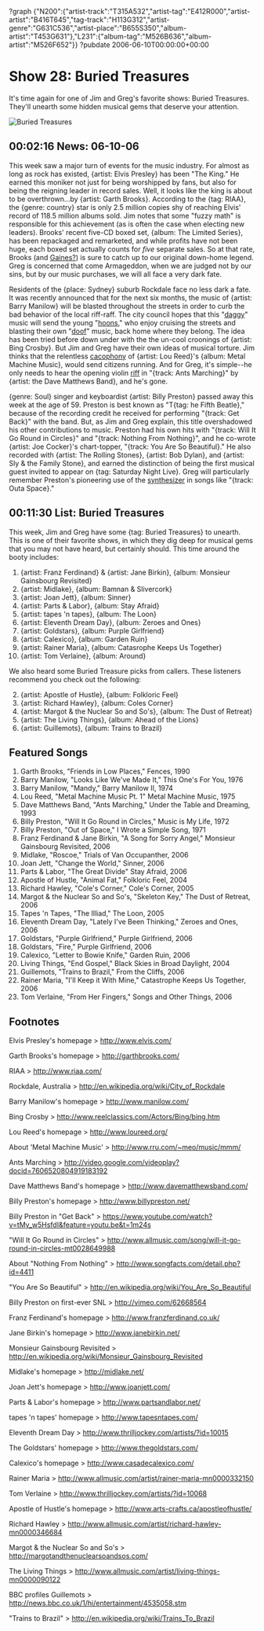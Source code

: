 ?graph {"N200":{"artist-track":"T315A532","artist-tag":"E412R000","artist-artist":"B416T645","tag-track":"H113G312","artist-genre":"G631C536","artist-place":"B655S350","album-artist":"T453G631"},"L231":{"album-tag":"M526B636","album-artist":"M526F652"}}
?pubdate 2006-06-10T00:00:00+00:00

# Show 28: Buried Treasures
It's time again for one of Jim and Greg's favorite shows: Buried Treasures. They'll unearth some hidden musical gems that deserve your attention.

![Buried Treasures](http://sound-images.s3.amazonaws.com/images/buriedtreasures/goldcoins.jpg)

## 00:02:16 News: 06-10-06
This week saw a major turn of events for the music industry. For almost as long as rock has existed, {artist: Elvis Presley} has been "The King." He earned this moniker not just for being worshipped by fans, but also for being the reigning leader in record sales. Well, it looks like the king is about to be overthrown...by {artist: Garth Brooks}. According to the {tag: RIAA}, the {genre: country} star is only 2.5 million copies shy of reaching Elvis' record of 118.5 million albums sold. Jim notes that some "fuzzy math" is responsible for this achievement (as is often the case when electing new leaders). Brooks' recent five-CD boxed set, {album: The Limited Series}, has been repackaged and remarketed, and while profits have not been huge, each boxed set actually counts for *five* separate sales. So at that rate, Brooks (and [Gaines?](http://www.planetgarth.com/chrisgaines/)) is sure to catch up to our original down-home legend. Greg is concerned that come Armageddon, when we are judged not by our sins, but by our music purchases, we will all face a very dark fate.

Residents of the {place: Sydney} suburb Rockdale face no less dark a fate. It was recently announced that for the next six months, the music of {artist: Barry Manilow} will be blasted throughout the streets in order to curb the bad behavior of the local riff-raff. The city council hopes that this "[daggy](http://www.wordwebonline.com/en/DAGGY)" music will send the young "[hoons](http://en.wikipedia.org/wiki/Hoon)," who enjoy cruising the streets and blasting their own "[doof](http://www.urbandictionary.com/define.php?term=doof%20doof&defid=320692)" music, back home where they belong. The idea has been tried before down under with the the un-cool croonings of {artist: Bing Crosby}. But Jim and Greg have their own ideas of musical torture. Jim thinks that the relentless [cacophony](https://www.youtube.com/watch?v=3-Vy4VRRO30) of {artist: Lou Reed}'s {album: Metal Machine Music}, would send citizens running. And for Greg, it's simple--he only needs to hear the opening violin [riff](https://www.youtube.com/watch?v=MNgJBIx-hK8) in "{track: Ants Marching}" by {artist: the Dave Matthews Band}, and he's gone.

{genre: Soul} singer and keyboardist {artist: Billy Preston} passed away this week at the age of 59. Preston is best known as "T{tag: he Fifth Beatle}," because of the recording credit he received for performing "{track: Get Back}" with the band. But, as Jim and Greg explain, this title overshadowed his other contributions to music. Preston had his own hits with "{track: Will It Go Round in Circles}" and "{track: Nothing From Nothing}", and he co-wrote {artist: Joe Cocker}'s chart-topper, "{track: You Are So Beautiful}." He also recorded with {artist: The Rolling Stones}, {artist: Bob Dylan}, and {artist: Sly & the Family Stone}, and earned the distinction of being the first musical guest invited to appear on {tag: Saturday Night Live}. Greg will particularly remember Preston's pioneering use of the [synthesizer](https://www.youtube.com/watch?v=UuJVleNkJj0&feature=kp) in songs like "{track: Outa Space}."

## 00:11:30 List: Buried Treasures 
This week, Jim and Greg have some {tag: Buried Treasures} to unearth. This is one of their favorite shows, in which they dig deep for musical gems that you may not have heard, but certainly should. This time around the booty includes:

1. {artist: Franz Ferdinand} & {artist: Jane Birkin}, {album: Monsieur Gainsbourg Revisited}
2. {artist: Midlake}, {album: Bamnan & Slivercork}
2. {artist: Joan Jett}, {album: Sinner}
2. {artist: Parts & Labor}, {album: Stay Afraid}
2. {artist: tapes 'n tapes}, {album: The Loon}
2. {artist: Eleventh Dream Day}, {album: Zeroes and Ones}
2. {artist: Goldstars}, {album: Purple Girlfriend}
2. {artist: Calexico}, {album: Garden Ruin}
2. {artist: Rainer Maria}, {album: Catasrophe Keeps Us Together}
2. {artist: Tom Verlaine}, {album: Around}

We also heard some Buried Treasure picks from callers. These listeners recommend you check out the following:

2. {artist: Apostle of Hustle}, {album: Folkloric Feel}
2. {artist: Richard Hawley}, {album: Coles Corner}
2. {artist: Margot & the Nuclear So and So's}, {album: The Dust of Retreat}
2. {artist: The Living Things}, {album: Ahead of the Lions}
2. {artist: Guillemots}, {album: Trains to Brazil}

## Featured Songs
1. Garth Brooks, "Friends in Low Places," Fences, 1990
2. Barry Manilow, "Looks Like We've Made It," This One's For You, 1976
3. Barry Manilow, "Mandy," Barry Manilow II, 1974
4. Lou Reed, "Metal Machine Music Pt. 1" Metal Machine Music, 1975
5. Dave Matthews Band, "Ants Marching," Under the Table and Dreaming, 1993
6. Billy Preston, "Will It Go Round in Circles," Music is My Life, 1972
7. Billy Preston, "Out of Space," I Wrote a Simple Song, 1971
8. Franz Ferdinand & Jane Birkin, "A Song for Sorry Angel," Monsieur Gainsbourg Revisited, 2006 
9. Midlake, "Roscoe," Trials of Van Occupanther, 2006
10. Joan Jett, "Change the World," Sinner, 2006
11. Parts & Labor, "The Great Divide" Stay Afraid, 2006
12. Apostle of Hustle, "Animal Fat," Folkloric Feel, 2004
13. Richard Hawley, "Cole's Corner," Cole's Corner, 2005
14. Margot & the Nuclear So and So's, "Skeleton Key," The Dust of Retreat, 2006
15. Tapes 'n Tapes, "The Illiad," The Loon, 2005
16. Eleventh Dream Day, "Lately I've Been Thinking," Zeroes and Ones, 2006
17. Goldstars, "Purple Girlfriend," Purple Girlfriend, 2006
18. Goldstars, "Fire," Purple Girlfriend, 2006
19. Calexico, "Letter to Bowie Knife," Garden Ruin, 2006
20. Living Things, "End Gospel," Black Skies in Broad Daylight, 2004
21. Guillemots, "Trains to Brazil," From the Cliffs, 2006
22. Rainer Maria, "I'll Keep it With Mine," Catastrophe Keeps Us Together, 2006
23. Tom Verlaine, "From Her Fingers," Songs and Other Things, 2006

## Footnotes
Elvis Presley's homepage > http://www.elvis.com/

Garth Brooks's homepage > http://garthbrooks.com/

RIAA > http://www.riaa.com/

Rockdale, Australia > http://en.wikipedia.org/wiki/City_of_Rockdale

Barry Manilow's homepage > http://www.manilow.com/

Bing Crosby > http://www.reelclassics.com/Actors/Bing/bing.htm

Lou Reed's homepage > http://www.loureed.org/

About 'Metal Machine Music' > http://www.rru.com/~meo/music/mmm/

Ants Marching > http://video.google.com/videoplay?docid=7606520804919183192

Dave Matthews Band's homepage > http://www.davematthewsband.com/

Billy Preston's homepage > http://www.billypreston.net/

Billy Preston in "Get Back" > https://www.youtube.com/watch?v=tMy_w5HsfdI&feature=youtu.be&t=1m24s

"Will It Go Round in Circles" > http://www.allmusic.com/song/will-it-go-round-in-circles-mt0028649988

About "Nothing From Nothing" > http://www.songfacts.com/detail.php?id=4411

"You Are So Beautiful" > http://en.wikipedia.org/wiki/You_Are_So_Beautiful

Billy Preston on first-ever SNL > http://vimeo.com/62668564

Franz Ferdinand's homepage > http://www.franzferdinand.co.uk/

Jane Birkin's homepage > http://www.janebirkin.net/

Monsieur Gainsbourg Revisited > http://en.wikipedia.org/wiki/Monsieur_Gainsbourg_Revisited

Midlake's homepage > http://midlake.net/

Joan Jett's homepage > http://www.joanjett.com/

Parts & Labor's homepage > http://www.partsandlabor.net/

tapes 'n tapes' homepage > http://www.tapesntapes.com/

Eleventh Dream Day > http://www.thrilljockey.com/artists/?id=10015

The Goldstars' homepage > http://www.thegoldstars.com/

Calexico's homepage > http://www.casadecalexico.com/

Rainer Maria > http://www.allmusic.com/artist/rainer-maria-mn0000332150

Tom Verlaine > http://www.thrilljockey.com/artists/?id=10068

Apostle of Hustle's homepage > http://www.arts-crafts.ca/apostleofhustle/

Richard Hawley > http://www.allmusic.com/artist/richard-hawley-mn0000346684

Margot & the Nuclear So and So's > http://margotandthenuclearsoandsos.com/

The Living Things > http://www.allmusic.com/artist/living-things-mn0000090122

BBC profiles Guillemots > http://news.bbc.co.uk/1/hi/entertainment/4535058.stm

"Trains to Brazil" > http://en.wikipedia.org/wiki/Trains_To_Brazil